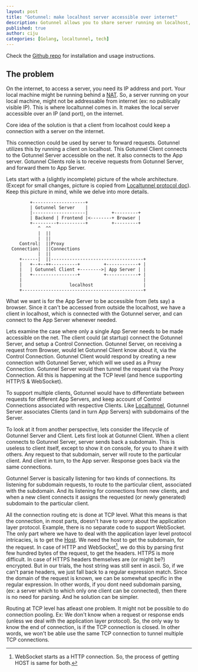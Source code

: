 ```yaml
--- 
layout: post
title: "Gotunnel: make localhost server accessible over internet"
description: Gotunnel allows you to share server running on localhost, over the net. Supports http, https and websocket.
published: true
author: ciju
categories: [Golang, localtunnel, tech]
---
```


Check the [Github repo](http://github.com/ciju/gotunnel) for
installation and usage instructions.

## The problem ##

On the internet, to access a server, you need its IP address and
port. Your local machine might be running behind a
[NAT](http://en.wikipedia.org/wiki/Network_address_translation). So, a
server running on your local machine, might not be addressable from
internet (ex: no publically visible IP). This is where localtunnel
comes in. It makes the local server accessible over an IP (and port),
on the internet.

Core idea of the solution is that a client from localhost could keep a
connection with a server on the internet. 

This connection could be used by server to forward requests. Gotunnel
utilizes this by running a client on localhost. This Gotunnel Client
connects to the Gotunnel Server accessible on the net. It also
connects to the App server. Gotunnel Clients role is to receive
requests from Gotunnel Server, and forward them to App Server.

Lets start with a (slightly incomplete) picture of the whole
architecture. (Except for small changes, picture is copied from
[Localtunnel protocol doc](https://github.com/progrium/localtunnel/blob/master/PROTOCOL.md)). Keep this picture in mind, while we delve into more details.

             +--------------------+
             | Gotunnel Server    |
             |--------------------|         +---------+
             | Backend | Frontend |<--------+ Browser |
             +---------+----------+         +---------+
                ^  ^^
                |  ||
                |  ||
         Control|  ||Proxy
      Connection|  ||Connections
                |  || 
         +------|  ||-----------------------------------+
         |   +--+--++----------+         +------------+ |
         |   | Gotunnel Client +-------->| App Server | |
         |   +-----------------+         +------------+ |
         |                                              |
         |                  localhost                   |
         +----------------------------------------------+
         
What we want is for the App Server to be accessible from (lets say) a
browser. Since it can't be accessed from outside the localhost, we
have a client in localhost, which is connected with the Gotunnel
server, and can connect to the App Server whenever needed.

Lets examine the case where only a single App Server needs to be made
accessible on the net. The client could (at startup) connect the
Gotunnel Server, and setup a Control Connection. Gotunnel Server, on
receiving a request from Browser, would let Gotunnel Client know about
it, via the Control Connection. Gotunnel Client would respond by
creating a new connection with Gotunnel Server, which will we used as
a Proxy Connection. Gotunnel Server would then tunnel the request via
the Proxy Connection. All this is happening at the TCP level (and
hence supporting HTTP/S & WebSocket).

To support multiple clients, Gotunnel would have to differentiate
between requests for different App Servers, and keep account of
Control Connections associated with respective Clients. Like
[Localtunnel](http://progrium.com/localtunnel/), Gotunnel Server
associates Clients (and in turn App Servers) with subdomains of the
Server.

To look at it from another perspective, lets consider the lifecycle of
Gotunnel Server and Client. Lets first look at Gotunnel Client. When a
client connects to Gotunnel Server, server sends back a
subdomain. This is useless to client itself, except to show it on
console, for you to share it with others. Any request to that
subdomain, server will route to the particular client. And client in
turn, to the App server. Response goes back via the same connections.

Gotunnel Server is basically listening for two kinds of
connections. Its listening for subdomain requests, to route to the
particular client, associated with the subdomain. And its listening
for connections from new clients, and when a new client connects it
assigns the requested (or newly generated) subdomain to the particular
client.

All the connection routing etc is done at TCP level. What this means
is that the connection, in most parts, doesn't have to worry about the
application layer protocol. Example, there is no separate code to
support WebSocket. The only part where we have to deal with the
application layer level protocol intricacies, is to get the
[Host](http://en.wikipedia.org/wiki/Hypertext_Transfer_Protocol#Client_request).
We need the host to get the subdomain, for the request. In case of
HTTP and WebSocket[^3], we do this by parsing first few hundred bytes
of the request, to get the headers. HTTPS is more difficult. In case
of HTTPS headers themselves are (or might be?) encrypted. But in our
trials, the host string was still sent in ascii. So, if we can't parse
headers, we just fall back to a regular expression match. Since the
domain of the request is known, we can be somewhat specific in the
regular expression. In other words, if you dont need subdomain
parsing, (ex: a server which to which only one client can be
connected), then there is no need for parsing. And he solution can be
simpler.

Routing at TCP level has atleast one problem. It might not be possible
to do connection pooling. Ex: We don't know when a request or response
ends (unless we deal with the application layer protocol). So, the
only way to know the end of connection, is if the TCP connection is
closed. In other words, we won't be able use the same TCP connection to tunnel
multiple TCP connections.

[^1]: There are other options also, like
[tunnlr](https://tunnlr.com/), [nodejs
localtunnel](http://shtylman.com/localtunnel/),
[pagekite](http://pagekite.net), [forwardhq](https://forwardhq.com/)
etc. 

[^2]: Now it does.

[^3]: WebSocket starts as a HTTP connection. So, the process of getting HOST is same for both.

